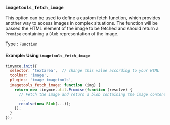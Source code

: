 ### `imagetools_fetch_image`

This option can be used to define a custom fetch function, which provides another way to access images in complex situations. The function will be passed the HTML element of the image to be fetched and should return a `Promise` containing a `Blob` representation of the image.

Type
: `Function`

#### Example: Using `imagetools_fetch_image`

```js
tinymce.init({
  selector: 'textarea',  // change this value according to your HTML
  toolbar: 'image',
  plugins: 'image imagetools',
  imagetools_fetch_image: function (img) {
    return new tinymce.util.Promise(function (resolve) {
      // Fetch the image and return a blob containing the image content
      ...
      resolve(new Blob(...));
    });
  }
});
```

